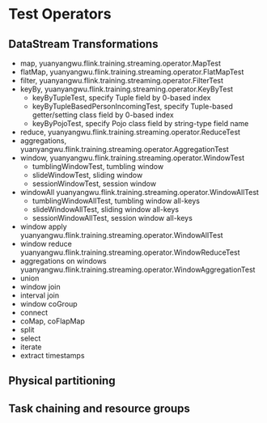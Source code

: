 # Test Operators

## DataStream Transformations

- map, yuanyangwu.flink.training.streaming.operator.MapTest
- flatMap, yuanyangwu.flink.training.streaming.operator.FlatMapTest
- filter, yuanyangwu.flink.training.streaming.operator.FilterTest
- keyBy, yuanyangwu.flink.training.streaming.operator.KeyByTest
  - keyByTupleTest, specify Tuple field by 0-based index
  - keyByTupleBasedPersonIncomingTest, specify Tuple-based getter/setting class field by 0-based index
  - keyByPojoTest, specify Pojo class field by string-type field name
- reduce, yuanyangwu.flink.training.streaming.operator.ReduceTest
- aggregations, yuanyangwu.flink.training.streaming.operator.AggregationTest
- window, yuanyangwu.flink.training.streaming.operator.WindowTest
  - tumblingWindowTest, tumbling window
  - slideWindowTest, sliding window
  - sessionWindowTest, session window
- windowAll yuanyangwu.flink.training.streaming.operator.WindowAllTest
  - tumblingWindowAllTest, tumbling window all-keys
  - slideWindowAllTest, sliding window all-keys
  - sessionWindowAllTest, session window all-keys
- window apply yuanyangwu.flink.training.streaming.operator.WindowAllTest
- window reduce yuanyangwu.flink.training.streaming.operator.WindowReduceTest
- aggregations on windows yuanyangwu.flink.training.streaming.operator.WindowAggregationTest
- union
- window join
- interval join
- window coGroup
- connect
- coMap, coFlapMap
- split
- select
- iterate
- extract timestamps

## Physical partitioning

## Task chaining and resource groups
